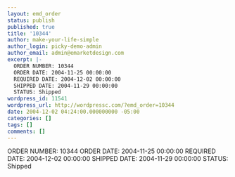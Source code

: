 ```yaml
---
layout: emd_order
status: publish
published: true
title: '10344'
author: make-your-life-simple
author_login: picky-demo-admin
author_email: admin@emarketdesign.com
excerpt: |-
  ORDER NUMBER: 10344
  ORDER DATE: 2004-11-25 00:00:00
  REQUIRED DATE: 2004-12-02 00:00:00
  SHIPPED DATE: 2004-11-29 00:00:00
  STATUS: Shipped
wordpress_id: 11541
wordpress_url: http://wordpressc.com/?emd_order=10344
date: 2004-12-02 04:24:00.000000000 -05:00
categories: []
tags: []
comments: []
---
```

ORDER NUMBER: 10344
ORDER DATE: 2004-11-25 00:00:00
REQUIRED DATE: 2004-12-02 00:00:00
SHIPPED DATE: 2004-11-29 00:00:00
STATUS: Shipped

